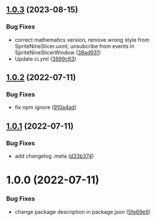 ## [1.0.3](https://github.com/utkaka/ScaleNineSlicer/compare/v1.0.2...v1.0.3) (2023-08-15)


### Bug Fixes

* correct mathematics version, remove wrong style from SpriteNineSlicer.uxml, unsubcribe from events in SpriteNineSlicerWindow ([38ad931](https://github.com/utkaka/ScaleNineSlicer/commit/38ad931887c7f5d8220c5c79e1f33fe252f86c07))
* Update ci.yml ([3899c63](https://github.com/utkaka/ScaleNineSlicer/commit/3899c63cc18294752dbf0cde5a161c3d82fbf046))

## [1.0.2](https://github.com/utkaka/ScaleNineSlicer/compare/v1.0.1...v1.0.2) (2022-07-11)


### Bug Fixes

* fix npm ignore ([910a4ad](https://github.com/utkaka/ScaleNineSlicer/commit/910a4ad2c004a76173e4c557916abdec22fa3fab))

## [1.0.1](https://github.com/utkaka/ScaleNineSlicer/compare/v1.0.0...v1.0.1) (2022-07-11)


### Bug Fixes

* add changelog .meta ([d33b374](https://github.com/utkaka/ScaleNineSlicer/commit/d33b374f24aba87b974adfd5abd75ef8da3f31a1))

# 1.0.0 (2022-07-11)


### Bug Fixes

* change package description in package.json ([5fe69e9](https://github.com/utkaka/ScaleNineSlicer/commit/5fe69e9f40950d7d3fc1d6843b74bd5256eedf23))
